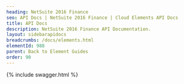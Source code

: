 ```yaml
---
heading: NetSuite 2016 Finance
seo: API Docs | NetSuite 2016 Finance | Cloud Elements API Docs
title: API Docs
description: NetSuite 2016 Finance API Documentation.
layout: sidebarapidocs
breadcrumbs: /docs/elements.html
elementId: 988
parent: Back to Element Guides
order: 90
---
```


{% include swagger.html %}
